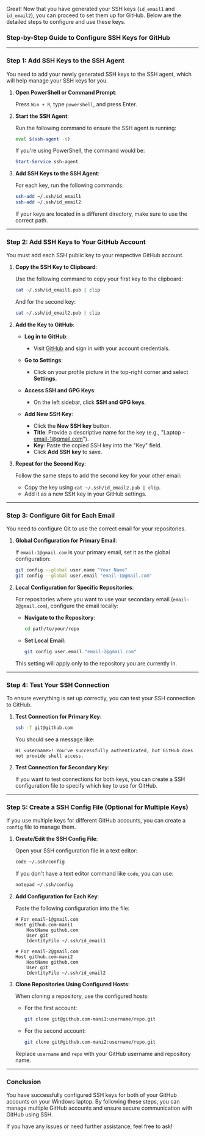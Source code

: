Great! Now that you have generated your SSH keys (`id_email1` and `id_email2`), you can proceed to set them up for GitHub. Below are the detailed steps to configure and use these keys.

### Step-by-Step Guide to Configure SSH Keys for GitHub

---

### **Step 1: Add SSH Keys to the SSH Agent**

You need to add your newly generated SSH keys to the SSH agent, which will help manage your SSH keys for you.

1. **Open PowerShell or Command Prompt**:

   Press `Win + R`, type `powershell`, and press Enter.

2. **Start the SSH Agent**:

   Run the following command to ensure the SSH agent is running:

   ```bash
   eval $(ssh-agent -s)
   ```

   If you're using PowerShell, the command would be:

   ```powershell
   Start-Service ssh-agent
   ```

3. **Add SSH Keys to the SSH Agent**:

   For each key, run the following commands:

   ```bash
   ssh-add ~/.ssh/id_email1
   ssh-add ~/.ssh/id_email2
   ```

   If your keys are located in a different directory, make sure to use the correct path.

---

### **Step 2: Add SSH Keys to Your GitHub Account**

You must add each SSH public key to your respective GitHub account.

1. **Copy the SSH Key to Clipboard**:

   Use the following command to copy your first key to the clipboard:

   ```bash
   cat ~/.ssh/id_email1.pub | clip
   ```

   And for the second key:

   ```bash
   cat ~/.ssh/id_email2.pub | clip
   ```

2. **Add the Key to GitHub**:

   - **Log in to GitHub**:
     - Visit [GitHub](https://github.com/) and sign in with your account credentials.

   - **Go to Settings**:
     - Click on your profile picture in the top-right corner and select **Settings**.

   - **Access SSH and GPG Keys**:
     - On the left sidebar, click **SSH and GPG keys**.

   - **Add New SSH Key**:
     - Click the **New SSH key** button.
     - **Title**: Provide a descriptive name for the key (e.g., "Laptop - email-1@gmail.com").
     - **Key**: Paste the copied SSH key into the "Key" field.
     - Click **Add SSH key** to save.

3. **Repeat for the Second Key**:

   Follow the same steps to add the second key for your other email:

   - Copy the key using `cat ~/.ssh/id_email2.pub | clip`.
   - Add it as a new SSH key in your GitHub settings.

---

### **Step 3: Configure Git for Each Email**

You need to configure Git to use the correct email for your repositories.

1. **Global Configuration for Primary Email**:

   If `email-1@gmail.com` is your primary email, set it as the global configuration:

   ```bash
   git config --global user.name "Your Name"
   git config --global user.email "email-1@gmail.com"
   ```

2. **Local Configuration for Specific Repositories**:

   For repositories where you want to use your secondary email (`email-2@gmail.com`), configure the email locally:

   - **Navigate to the Repository**:

     ```bash
     cd path/to/your/repo
     ```

   - **Set Local Email**:

     ```bash
     git config user.email "email-2@gmail.com"
     ```

   This setting will apply only to the repository you are currently in.

---

### **Step 4: Test Your SSH Connection**

To ensure everything is set up correctly, you can test your SSH connection to GitHub.

1. **Test Connection for Primary Key**:

   ```bash
   ssh -T git@github.com
   ```

   You should see a message like:

   ```plaintext
   Hi <username>! You've successfully authenticated, but GitHub does not provide shell access.
   ```

2. **Test Connection for Secondary Key**:

   If you want to test connections for both keys, you can create a SSH configuration file to specify which key to use for GitHub.

---

### **Step 5: Create a SSH Config File (Optional for Multiple Keys)**

If you use multiple keys for different GitHub accounts, you can create a `config` file to manage them.

1. **Create/Edit the SSH Config File**:

   Open your SSH configuration file in a text editor:

   ```bash
   code ~/.ssh/config
   ```

   If you don't have a text editor command like `code`, you can use:

   ```bash
   notepad ~/.ssh/config
   ```

2. **Add Configuration for Each Key**:

   Paste the following configuration into the file:

   ```plaintext
   # For email-1@gmail.com
   Host github.com-mani1
       HostName github.com
       User git
       IdentityFile ~/.ssh/id_email1

   # For email-2@gmail.com
   Host github.com-mani2
       HostName github.com
       User git
       IdentityFile ~/.ssh/id_email2
   ```

3. **Clone Repositories Using Configured Hosts**:

   When cloning a repository, use the configured hosts:

   - For the first account:

     ```bash
     git clone git@github.com-mani1:username/repo.git
     ```

   - For the second account:

     ```bash
     git clone git@github.com-mani2:username/repo.git
     ```

   Replace `username` and `repo` with your GitHub username and repository name.

---

### Conclusion

You have successfully configured SSH keys for both of your GitHub accounts on your Windows laptop. By following these steps, you can manage multiple GitHub accounts and ensure secure communication with GitHub using SSH.

If you have any issues or need further assistance, feel free to ask!